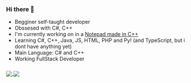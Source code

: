 ### Hi there 👋

+ Begginer self-taught developer
+ Obssesed with C#, C++
+ I'm currently working on in a [Notepad made in C++](https://github.com/neopkr/NeonpadCPP)
+ Learning C#, C++, Java, JS, HTML, PHP and Py! (and TypeScript, but i dont have anything yet)
+ Main Language: C# and C++
+ Working FullStack Developer

###

<a href="https://github.com/neopkr">
  <img align="center" src="https://github-readme-stats.vercel.app/api?username=neopkr&count_private=true&show_icons=true&theme=onedark&hide_border=true&bg_color=000000&text_color=ffffff&title_color=595E5D" />
</a>
<a href="https://github.com/neopkr">
  <img align="center" src="https://github-readme-stats.vercel.app/api/top-langs/?username=neopkr&layout=compact&langs_count=8&theme=onedark&hide_border=true&bg_color=000000&text_color=ffffff&title_color=595E5D" />
</a>
<!--
**neopkr/neopkr** is a ✨ _special_ ✨ repository because its `README.md` (this file) appears on your GitHub profile.

Here are some ideas to get you started:

- 🔭 I’m currently working on ...
- 🌱 I’m currently learning ...
- 👯 I’m looking to collaborate on ...
- 🤔 I’m looking for help with ...
- 💬 Ask me about ...
- 📫 How to reach me: ...
- 😄 Pronouns: ...
- ⚡ Fun fact: ...
-->
